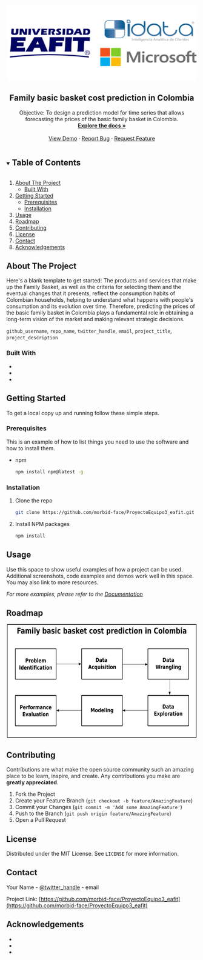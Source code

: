 <!--
*** Thanks for checking out the Best-README-Template. If you have a suggestion
*** that would make this better, please fork the repo and create a pull request
*** or simply open an issue with the tag "enhancement".
*** Thanks again! Now go create something AMAZING! :D
***
***
***
*** To avoid retyping too much info. Do a search and replace for the following:
*** github_username, repo_name, twitter_handle, email, project_title, project_description
-->



<!-- PROJECT SHIELDS -->
<!--
*** I'm using markdown "reference style" links for readability.
*** Reference links are enclosed in brackets [ ] instead of parentheses ( ).
*** See the bottom of this document for the declaration of the reference variables
*** for contributors-url, forks-url, etc. This is an optional, concise syntax you may use.
*** https://www.markdownguide.org/basic-syntax/#reference-style-links
-->



<!-- PROJECT LOGO -->
<br />
<p align="center">
  <a href="https://github.com/morbid-face/ProyectoEquipo3_eafit">
    <img src="readme_images/logos.png" alt="Logo" width="500" height="200">
  </a>

  <h2 align="center">Family basic basket cost prediction in Colombia</h2>

  <p align="center">
    Objective:
    To design a prediction model for time series that allows forecasting the prices of the basic family basket in Colombia. 
    <br />
    <a href="https://github.com/morbid-face/ProyectoEquipo3_eafit"><strong>Explore the docs »</strong></a>
    <br />
    <br />
    <a href="https://github.com/morbid-face/ProyectoEquipo3_eafit">View Demo</a>
    ·
    <a href="https://github.com/morbid-face/ProyectoEquipo3_eafit/issues">Report Bug</a>
    ·
    <a href="https://github.com/morbid-face/ProyectoEquipo3_eafit/issues">Request Feature</a>
  </p>
</p>



<!-- TABLE OF CONTENTS -->
<details open="open">
  <summary><h2 style="display: inline-block">Table of Contents</h2></summary>
  <ol>
    <li>
      <a href="#about-the-project">About The Project</a>
      <ul>
        <li><a href="#built-with">Built With</a></li>
      </ul>
    </li>
    <li>
      <a href="#getting-started">Getting Started</a>
      <ul>
        <li><a href="#prerequisites">Prerequisites</a></li>
        <li><a href="#installation">Installation</a></li>
      </ul>
    </li>
    <li><a href="#usage">Usage</a></li>
    <li><a href="#roadmap">Roadmap</a></li>
    <li><a href="#contributing">Contributing</a></li>
    <li><a href="#license">License</a></li>
    <li><a href="#contact">Contact</a></li>
    <li><a href="#acknowledgements">Acknowledgements</a></li>
  </ol>
</details>



<!-- ABOUT THE PROJECT -->
## About The Project

<!--[![Product Name Screen Shot][product-screenshot]](https://example.com)-->

Here's a blank template to get started:
The products and services that make up the Family Basket, as well as the criteria for selecting them and the eventual changes that it presents, reflect the consumption habits of Colombian households, helping to understand what happens with people's consumption and its evolution over time.
Therefore, predicting the prices of the basic family basket in Colombia plays a fundamental role in obtaining a long-term vision of the market and making relevant strategic decisions.
<!--**To avoid retyping too much info. Do a search and replace with your text editor for the following:**-->
`github_username`, `repo_name`, `twitter_handle`, `email`, `project_title`, `project_description`


### Built With

* []()
* []()
* []()



<!-- GETTING STARTED -->
## Getting Started

To get a local copy up and running follow these simple steps.

### Prerequisites

This is an example of how to list things you need to use the software and how to install them.
* npm
  ```sh
  npm install npm@latest -g
  ```

### Installation

1. Clone the repo
   ```sh
   git clone https://github.com/morbid-face/ProyectoEquipo3_eafit.git
   ```
2. Install NPM packages
   ```sh
   npm install
   ```



<!-- USAGE EXAMPLES -->
## Usage

Use this space to show useful examples of how a project can be used. Additional screenshots, code examples and demos work well in this space. You may also link to more resources.

_For more examples, please refer to the [Documentation](https://example.com)_



<!-- ROADMAP -->
## Roadmap
<p align="center">
  <img src="readme_images/WorkFlow_Diagram.png" alt="WorkFlow" width="500" height="300" class="center">
</p>



<!-- CONTRIBUTING -->
## Contributing

Contributions are what make the open source community such an amazing place to be learn, inspire, and create. Any contributions you make are **greatly appreciated**.

1. Fork the Project
2. Create your Feature Branch (`git checkout -b feature/AmazingFeature`)
3. Commit your Changes (`git commit -m 'Add some AmazingFeature'`)
4. Push to the Branch (`git push origin feature/AmazingFeature`)
5. Open a Pull Request



<!-- LICENSE -->
## License

Distributed under the MIT License. See `LICENSE` for more information.



<!-- CONTACT -->
## Contact

Your Name - [@twitter_handle](https://twitter.com/twitter_handle) - email

Project Link: [https://github.com/morbid-face/ProyectoEquipo3_eafit](https://github.com/morbid-face/ProyectoEquipo3_eafit)



<!-- ACKNOWLEDGEMENTS -->
## Acknowledgements

* []()
* []()
* []()





<!-- MARKDOWN LINKS & IMAGES -->
<!-- https://www.markdownguide.org/basic-syntax/#reference-style-links -->
[contributors-shield]: https://img.shields.io/github/contributors/morbid-face/repo.svg?style=for-the-badge
[contributors-url]: https://github.com/morbid-face/repo/graphs/contributors
[forks-shield]: https://img.shields.io/github/forks/morbid-face/repo.svg?style=for-the-badge
[forks-url]: https://github.com/morbid-face/repo/network/members
[stars-shield]: https://img.shields.io/github/stars/morbid-face/repo.svg?style=for-the-badge
[stars-url]: https://github.com/morbid-face/repo/stargazers
[issues-shield]: https://img.shields.io/github/issues/morbid-face/repo.svg?style=for-the-badge
[issues-url]: https://github.com/morbid-face/repo/issues
[license-shield]: https://img.shields.io/github/license/morbid-face/repo.svg?style=for-the-badge
[license-url]: https://github.com/morbid-face/repo/blob/master/LICENSE.txt
[linkedin-shield]: https://img.shields.io/badge/-LinkedIn-black.svg?style=for-the-badge&logo=linkedin&colorB=555
[linkedin-url]: https://linkedin.com/in/morbid-face
